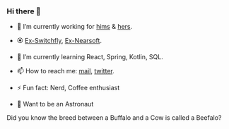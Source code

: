 ### Hi there 👋

<!--
**Ariel-Isaacm/Ariel-Isaacm** is a ✨ _special_ ✨ repository because its `README.md` (this file) appears on your GitHub profile.

Here are some ideas to get you started:

- 🔭 I’m currently working on ...
- 🌱 I’m currently learning ...
- 👯 I’m looking to collaborate on ...
- 🤔 I’m looking for help with ...
- 💬 Ask me about ...
- 📫 How to reach me: ...
- 😄 Pronouns: ...
- ⚡ Fun fact: ...
-->
- 🔭 I’m currently working for [hims](https://www.forhims.com/) & [hers](https://www.forhers.com/).

- 🏵 [Ex-Switchfly](https://www.switchfly.com/), [Ex-Nearsoft](https://nearsoft.com/).
- 🌱 I’m currently learning React, Spring, Kotlin, SQL.
- 📫 How to reach me: [mail](mailto:ariel.isaacm@gmail.com), [twitter](https://twitter.com/overhaul_ai).
- ⚡ Fun fact: Nerd, Coffee enthusiast
- 🚀 Want to be an Astronaut

Did you know the breed between a Buffalo and a Cow is called a Beefalo?
